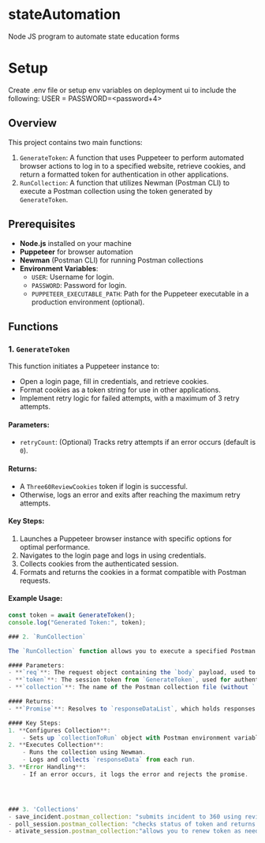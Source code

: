 # stateAutomation
Node JS program to automate state education forms

# Setup
Create .env file or setup env variables on deployment ui to include the following:
USER = <username>
PASSWORD=<password+4>

## Overview
This project contains two main functions:

1. `GenerateToken`: A function that uses Puppeteer to perform automated browser actions to log in to a specified website, retrieve cookies, and return a formatted token for authentication in other applications.
2. `RunCollection`: A function that utilizes Newman (Postman CLI) to execute a Postman collection using the token generated by `GenerateToken`.

## Prerequisites
- **Node.js** installed on your machine
- **Puppeteer** for browser automation
- **Newman** (Postman CLI) for running Postman collections
- **Environment Variables**:
  - `USER`: Username for login.
  - `PASSWORD`: Password for login.
  - `PUPPETEER_EXECUTABLE_PATH`: Path for the Puppeteer executable in a production environment (optional).

## Functions

### 1. `GenerateToken`

This function initiates a Puppeteer instance to:
- Open a login page, fill in credentials, and retrieve cookies.
- Format cookies as a token string for use in other applications.
- Implement retry logic for failed attempts, with a maximum of 3 retry attempts.

#### Parameters:
- `retryCount`: (Optional) Tracks retry attempts if an error occurs (default is `0`).

#### Returns:
- A `Three60ReviewCookies` token if login is successful.
- Otherwise, logs an error and exits after reaching the maximum retry attempts.

#### Key Steps:
1. Launches a Puppeteer browser instance with specific options for optimal performance.
2. Navigates to the login page and logs in using credentials.
3. Collects cookies from the authenticated session.
4. Formats and returns the cookies in a format compatible with Postman requests.

#### Example Usage:
```javascript
const token = await GenerateToken();
console.log("Generated Token:", token);

### 2. `RunCollection`

The `RunCollection` function allows you to execute a specified Postman collection using the token generated by `GenerateToken`.

#### Parameters:
- **`req`**: The request object containing the `body` payload, used to set the environment variable in Postman.
- **`token`**: The session token from `GenerateToken`, used for authenticating requests within the collection.
- **`collection`**: The name of the Postman collection file (without `.json` extension) to be run.

#### Returns:
- **`Promise`**: Resolves to `responseDataList`, which holds responses for each request in the collection, or rejects with an error if the collection run fails.

#### Key Steps:
1. **Configures Collection**:
    - Sets up `collectionToRun` object with Postman environment variables, including `payload` from `req.body` and `session_cookie` with the `token`.
2. **Executes Collection**:
    - Runs the collection using Newman.
    - Logs and collects `responseData` from each run.
3. **Error Handling**:
    - If an error occurs, it logs the error and rejects the promise.




### 3. 'Collections'
- save_incident.postman_collection: "submits incident to 360 using review360 api"
- poll_session.postman_collection: "checks status of token and returns status boolean and remaning time"
- ativate_session.postman_collection:"allows you to renew token as needed"
